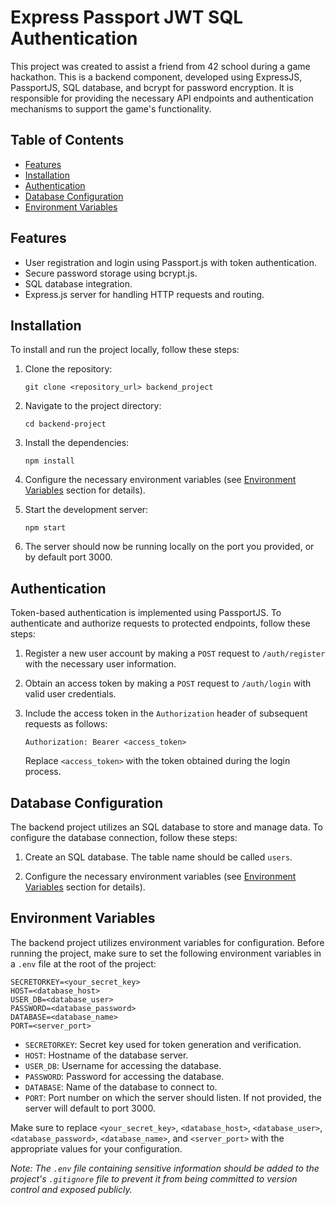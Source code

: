 
# Express Passport JWT SQL Authentication

This project was created to assist a friend from 42 school during a game hackathon. This is a backend component, developed using ExpressJS, PassportJS, SQL database, and bcrypt for password encryption. It is responsible for providing the necessary API endpoints and authentication mechanisms to support the game's functionality.

## Table of Contents

- [Features](#features)
- [Installation](#installation)
- [Authentication](#authentication)
- [Database Configuration](#database-configuration)
- [Environment Variables](#environment-variables)

## Features

- User registration and login using Passport.js with token authentication.
- Secure password storage using bcrypt.js.
- SQL database integration.
- Express.js server for handling HTTP requests and routing.

## Installation

To install and run the project locally, follow these steps:

1. Clone the repository:

   ```shell
   git clone <repository_url> backend_project
   ```

2. Navigate to the project directory:

   ```shell
   cd backend-project
   ```

3. Install the dependencies:

   ```shell
   npm install
   ```

4. Configure the necessary environment variables (see [Environment Variables](#environment-variables) section for details).

5. Start the development server:

   ```shell
   npm start
   ```

6. The server should now be running locally on the port you provided, or by default port 3000.



## Authentication

Token-based authentication is implemented using PassportJS. To authenticate and authorize requests to protected endpoints, follow these steps:

1. Register a new user account by making a `POST` request to `/auth/register` with the necessary user information.

2. Obtain an access token by making a `POST` request to `/auth/login` with valid user credentials.

3. Include the access token in the `Authorization` header of subsequent requests as follows:

   ```
   Authorization: Bearer <access_token>
   ```

   Replace `<access_token>` with the token obtained during the login process.

## Database Configuration

The backend project utilizes an SQL database to store and manage data. To configure the database connection, follow these steps:

1. Create an SQL database. The table name should be called `users`.

2. Configure the necessary environment variables (see [Environment Variables](#environment-variables) section for details).


## Environment Variables

The backend project utilizes environment variables for configuration. Before running the project, make sure to set the following environment variables in a `.env` file at the root of the project:

```plaintext
SECRETORKEY=<your_secret_key>
HOST=<database_host>
USER_DB=<database_user>
PASSWORD=<database_password>
DATABASE=<database_name>
PORT=<server_port>
```

- `SECRETORKEY`: Secret key used for token generation and verification.
- `HOST`: Hostname of the database server.
- `USER_DB`: Username for accessing the database.
- `PASSWORD`: Password for accessing the database.
- `DATABASE`: Name of the database to connect to.
- `PORT`: Port number on which the server should listen. If not provided, the server will default to port 3000.

Make sure to replace `<your_secret_key>`, `<database_host>`, `<database_user>`, `<database_password>`, `<database_name>`, and `<server_port>` with the appropriate values for your configuration.

_Note: The `.env` file containing sensitive information should be added to the project's `.gitignore` file to prevent it from being committed to version control and exposed publicly._